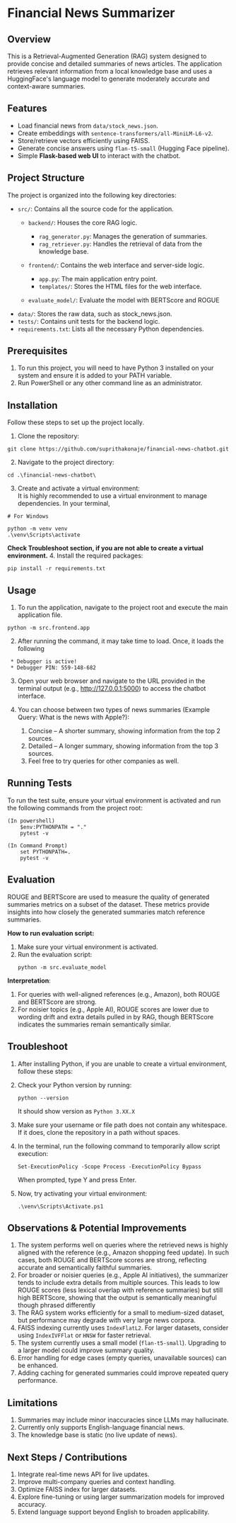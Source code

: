 # Financial News Summarizer

## Overview
This is a Retrieval-Augmented Generation (RAG) system designed to provide concise and detailed summaries of news articles. The application retrieves relevant information from a local knowledge base and uses a HuggingFace's language model to generate moderately accurate and context-aware summaries.

## Features
- Load financial news from `data/stock_news.json`.
- Create embeddings with `sentence-transformers/all-MiniLM-L6-v2`.
- Store/retrieve vectors efficiently using FAISS.
- Generate concise answers using `flan-t5-small` (Hugging Face pipeline).
- Simple **Flask-based web UI** to interact with the chatbot.

## Project Structure
The project is organized into the following key directories:

- `src/`: Contains all the source code for the application.
  - `backend/`: Houses the core RAG logic.
    - `rag_generator.py`: Manages the generation of summaries.
    - `rag_retriever.py`: Handles the retrieval of data from the knowledge base.

  - `frontend/`: Contains the web interface and server-side logic.
    - `app.py`: The main application entry point.
    - `templates/`: Stores the HTML files for the web interface.
  - `evaluate_model/`: Evaluate the model with BERTScore and ROGUE
- `data/`: Stores the raw data, such as stock_news.json.
- `tests/`: Contains unit tests for the backend logic.
- `requirements.txt`: Lists all the necessary Python dependencies.

## Prerequisites
1. To run this project, you will need to have Python 3 installed on your system and ensure it is added to your PATH variable.
2. Run PowerShell or any other command line as an administrator.

## Installation
Follow these steps to set up the project locally.
1. Clone the repository: 
```
git clone https://github.com/suprithakonaje/financial-news-chatbot.git
```

2. Navigate to the project directory: 
```
cd .\financial-news-chatbot\
```

3. Create and activate a virtual environment: \
It is highly recommended to use a virtual environment to manage dependencies. In your terminal,
```
# For Windows

python -m venv venv
.\venv\Scripts\activate
```
**Check Troubleshoot section, if you are not able to create a virtual environment.**
4. Install the required packages:
```
pip install -r requirements.txt
```

## Usage
1. To run the application, navigate to the project root and execute the main application file.
```
python -m src.frontend.app
```

2. After running the command, it may take time to load. Once, it loads the following 
```
 * Debugger is active!
 * Debugger PIN: 559-148-682
```

3. Open your web browser and navigate to the URL provided in the terminal output (e.g., http://127.0.0.1:5000) to access the chatbot interface.

4. You can choose between two types of news summaries (Example Query: What is the news with Apple?):
   1. Concise – A shorter summary, showing information from the top 2 sources. 
   2. Detailed – A longer summary, showing information from the top 3 sources. 
   3. Feel free to try queries for other companies as well.


## Running Tests
To run the test suite, ensure your virtual environment is activated and run the following commands from the project root: 
````
(In powershell)
    $env:PYTHONPATH = "."
    pytest -v

(In Command Prompt)
    set PYTHONPATH=.
    pytest -v

````

## Evaluation
ROUGE and BERTScore are used to measure the quality of generated summaries metrics on a subset of the dataset. These metrics provide insights into how closely the generated summaries match reference summaries.

**How to run evaluation script:**
1. Make sure your virtual environment is activated.
2. Run the evaluation script:
    `````
    python -m src.evaluate_model
    `````

**Interpretation**:
1. For queries with well-aligned references (e.g., Amazon), both ROUGE and BERTScore are strong.
2. For noisier topics (e.g., Apple AI), ROUGE scores are lower due to wording drift and extra details pulled in by RAG, though BERTScore indicates the summaries remain semantically similar.


## Troubleshoot
1. After installing Python, if you are unable to create a virtual environment, follow these steps:
2. Check your Python version by running: 
   ```
   python --version
   ```
    It should show version as `Python 3.XX.X`

3. Make sure your username or file path does not contain any whitespace. If it does, clone the repository in a path without spaces.
3. In the terminal, run the following command to temporarily allow script execution:
    ```
    Set-ExecutionPolicy -Scope Process -ExecutionPolicy Bypass
    ``` 
    When prompted, type Y and press Enter.
4. Now, try activating your virtual environment:
    ```
   .\venv\Scripts\Activate.ps1
   ```

## Observations & Potential Improvements
1. The system performs well on queries where the retrieved news is highly aligned with the reference (e.g., Amazon shopping feed update). In such cases, both ROUGE and BERTScore scores are strong, reflecting accurate and semantically faithful summaries.
2. For broader or noisier queries (e.g., Apple AI initiatives), the summarizer tends to include extra details from multiple sources. This leads to low ROUGE scores (less lexical overlap with reference summaries) but still high BERTScore, showing that the output is semantically meaningful though phrased differently
3. The RAG system works efficiently for a small to medium-sized dataset, but performance may degrade with very large news corpora.
4. FAISS indexing currently uses `IndexFlatL2`. For larger datasets, consider using `IndexIVFFlat` or `HNSW` for faster retrieval.
5. The system currently uses a small model (`flan-t5-small`). Upgrading to a larger model could improve summary quality.
6. Error handling for edge cases (empty queries, unavailable sources) can be enhanced.
7. Adding caching for generated summaries could improve repeated query performance.

## Limitations
1. Summaries may include minor inaccuracies since LLMs may hallucinate.
2. Currently only supports English-language financial news.
3. The knowledge base is static (no live update of news).

## Next Steps / Contributions
1. Integrate real-time news API for live updates.
2. Improve multi-company queries and context handling.
3. Optimize FAISS index for larger datasets.
4. Explore fine-tuning or using larger summarization models for improved accuracy.
5. Extend language support beyond English to broaden applicability.
